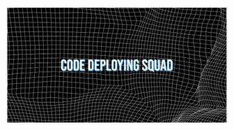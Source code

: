 ![Banner Image](https://github.com/CodeDeployingSquad/.github/blob/b99de6102045c08d47afbb60194f203d63bfc961/profile/cds_banner.png)
